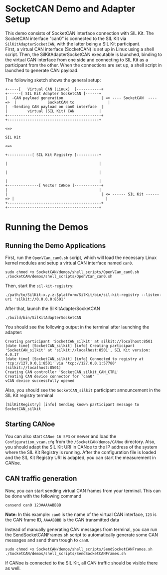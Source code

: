 # SocketCAN Demo and Adapter Setup
This demo consists of SocketCAN interface connection with SIL Kit. The SocketCAN interface "can0" is connected to the SIL Kit via ``SilKitAdapterSocketCAN``, with the latter being a SIL Kit participant.  
First, a virtual CAN interface (SocketCAN) is set up in Linux using a shell script. Then, the SilKitAdapterSocketCAN executable is launched, binding to the virtual CAN interface from one side and connecting to SIL Kit as a participant from the other. 
When the connections are set up, a shell script in launched to generate CAN payload. 

The following sketch shows the general setup: 

    +-----[   Virtual CAN (Linux)  ]-----------+                             +------[ SIL Kit Adapter SocketCAN ]------+
    |  -CAN payload generation                 | => ---- SocketCAN  ---- =>  |              SocketCAN to               |
    |  -Sending CAN payload on can0 interface  |                             |         virtual (SIL Kit) CAN           |
    +------------------------------------------+                             +-----------------------------------------+
                                                                                                <=>
                                                                                               SIL Kit
                                                                                                <=>                 
                                                                             +-----------[ SIL Kit Registry ]----------+
                                                                             |                                         |
                                                                             |                                         |
                                                                             |                                         |
    +--------------[ Vector CANoe ]------------+                             |                                         |
    |                                          | <= ------ SIL Kit ------ => |                                         |
    +------------------------------------------+                             +-----------------------------------------+
  

# Running the Demos

## Running the Demo Applications
First, run the ``OpenVCan_can0.sh`` script, which will load the necessary Linux kernel modules and setup a virtual CAN interface named ``can0``.

    sudo chmod +x SocketCAN/demos/shell_scripts/OpenVCan_can0.sh
    ./SocketCAN/demos/shell_scripts/OpenVCan_can0.sh
    
Then, start the ``sil-kit-registry``:

    ./path/to/SilKit-x.y.z-$platform/SilKit/bin/sil-kit-registry --listen-uri 'silkit://0.0.0.0:8501'

After that, launch the SilKitAdapterSocketCAN

    ./build/bin/SilKitAdapterSocketCAN

You should see the following output in the terminal after launching the adapter: 

    Creating participant 'SocketCAN_silkit' at silkit://localhost:8501
    [date time] [SocketCAN_silkit] [info] Creating participant 'SocketCAN_silkit' at 'silkit://localhost:8501', SIL Kit version: 4.0.17
    [date time] [SocketCAN_silkit] [info] Connected to registry at 'tcp://127.0.0.1:8501' via 'tcp://127.0.0.1:57780' (silkit://localhost:8501)
    Creating CAN controller 'SocketCAN_silkit_CAN_CTRL'
    Creating CAN device connector for 'can0'
    vCAN device successfully opened

Also, you should see the ``SocketCAN_silkit`` participant announcement in the SIL Kit registry terminal

    [SilKitRegistry] [info] Sending known participant message to SocketCAN_silkit


## Starting CANoe
You can also start ``CANoe 16 SP3`` or newer and load the ``Configuration_vcan.cfg`` from the ``/SocketCAN/demos/CANoe`` directory.
Also, you should adapt the SIL Kit URI in CANoe to the IP address of the system where the SIL Kit Registry is running.
After the configuration file is loaded and the SIL Kit Registry URI is adapted, you can start the measurement in CANoe. 

## CAN traffic generation
Now, you can start sending virtual CAN frames from your terminal. 
This can be done with the following command
    
    cansend can0 123#AAAABBBB

**Note:** In this example: ``can0`` is the name of the virtual CAN interface, ``123`` is the CAN frame ID, ``AAAABBBB`` is the CAN transmitted data

Instead of manually generating CAN messages from terminal, you can run the SendSocketCANFrames.sh script to automatically generate some CAN messages and send them trough to ``can0``.

    sudo chmod +x SocketCAN/demos/shell_scripts/SendSocketCANFrames.sh
    ./SocketCAN/demos/shell_scripts/SendSocketCANFrames.sh

If CANoe is connected to the SIL Kit, all CAN traffic should be visible there as well.
